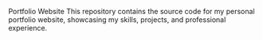 Portfolio Website
This repository contains the source code for my personal portfolio website, showcasing my skills, projects, and professional experience.
